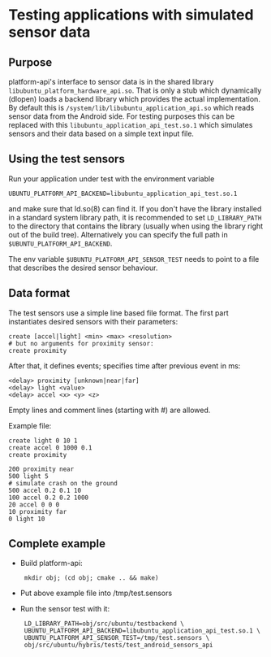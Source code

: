 Testing applications with simulated sensor data
===============================================

Purpose
-------
platform-api's interface to sensor data is in the shared library
`libubuntu_platform_hardware_api.so`. That is only a stub which dynamically
(dlopen) loads a backend library which provides the actual implementation. By
default this is `/system/lib/libubuntu_application_api.so` which reads sensor
data from the Android side. For testing purposes this can be replaced with this
`libubuntu_application_api_test.so.1` which simulates sensors and their data based
on a simple text input file.

Using the test sensors
----------------------
Run your application under test with the environment variable

    UBUNTU_PLATFORM_API_BACKEND=libubuntu_application_api_test.so.1

and make sure that ld.so(8) can find it. If you don't have the library
installed in a standard system library path, it is recommended to set
`LD_LIBRARY_PATH` to the directory that contains the library (usually when using
the library right out of the build tree). Alternatively you can specify the
full path in `$UBUNTU_PLATFORM_API_BACKEND`.

The env variable `$UBUNTU_PLATFORM_API_SENSOR_TEST` needs to point to a file that
describes the desired sensor behaviour.

Data format
-----------
The test sensors use a simple line based file format. The first part
instantiates desired sensors with their parameters:

    create [accel|light] <min> <max> <resolution>
    # but no arguments for proximity sensor: 
    create proximity
  
After that, it defines events; <delay> specifies time after previous event
in ms:

    <delay> proximity [unknown|near|far]
    <delay> light <value>
    <delay> accel <x> <y> <z>

Empty lines and comment lines (starting with #) are allowed.

Example file:

    create light 0 10 1
    create accel 0 1000 0.1
    create proximity
     
    200 proximity near
    500 light 5
    # simulate crash on the ground
    500 accel 0.2 0.1 10
    100 accel 0.2 0.2 1000
    20 accel 0 0 0
    10 proximity far
    0 light 10


Complete example
----------------
 * Build platform-api:

        mkdir obj; (cd obj; cmake .. && make)

 * Put above example file into /tmp/test.sensors

 * Run the sensor test with it:
 
        LD_LIBRARY_PATH=obj/src/ubuntu/testbackend \
        UBUNTU_PLATFORM_API_BACKEND=libubuntu_application_api_test.so.1 \
        UBUNTU_PLATFORM_API_SENSOR_TEST=/tmp/test.sensors \
        obj/src/ubuntu/hybris/tests/test_android_sensors_api

